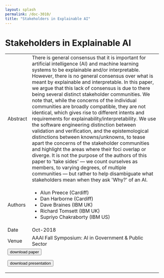```yaml
---
layout: splash
permalink: /doc-3010/
title: "Stakeholders in Explainable AI"
---
```


# Stakeholders in Explainable AI

<table>
    <tbody>
    <tr>
        <td>Abstract</td>
        <td>There is general consensus that it is important for artificial intelligence (AI) and machine learning systems to be explainable and/or interpretable. However, there is no general consensus over what is meant by explainable and interpretable. In this paper, we argue that this lack of consensus is due to there being several distinct stakeholder communities. We note that, while the concerns of the individual communities are broadly compatible, they are not identical, which gives rise to different intents and requirements for explainability/interpretability. We use the software engineering distinction between validation and verification, and the epistemological distinctions between knowns/unknowns, to tease apart the concerns of the stakeholder communities and highlight the areas where their foci overlap or diverge. It is not the purpose of the authors of this paper to 'take sides' — we count ourselves as members, to varying degrees, of multiple communities — but rather to help disambiguate what stakeholders mean when they ask 'Why?' of an AI.</td>
    </tr>
    <tr>
        <td>Authors</td>
        <td>
            <ul>
                <li>Alun Preece (Cardiff)</li>
                <li>Dan Harborne (Cardiff)</li>
                <li>Dave Braines (IBM UK)</li>
                <li>Richard Tomsett (IBM UK)</li>
                <li>Supriyo Chakraborty (IBM US)</li>
            </ul>
        </td>
    </tr>
    <tr>
        <td>Date</td>
        <td>Oct-2018</td>
    </tr>
    <tr>
        <td>Venue</td>
        <td>AAAI Fall Symposium: AI in Government & Public Sector</td>
    </tr>
        <tr>
            <td colspan="2">
                <form method="get" action="https://ibm.box.com/v/doc-3010-paper">
                    <button type="submit">download paper</button>
                </form>
                <form method="get" action="https://ibm.box.com/v/doc-3010-slides">
                    <button type="submit">download presentation</button>
                </form>
            </td>
        </tr>
    </tbody>
</table>
